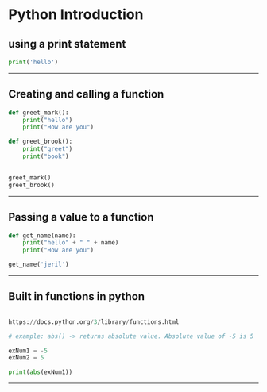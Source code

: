 # Python Introduction

## using a print statement

```python
print('hello')
```
---

## Creating and calling a function

```python
def greet_mark():
	print("hello")
	print("How are you")

def greet_brook():
	print("greet")
	print("book")


greet_mark()
greet_brook()

```
---

## Passing a value to a function

```python
def get_name(name):
	print("hello" + " " + name)
	print("How are you")

get_name('jeril')

```
---

## Built in functions in python

```python

https://docs.python.org/3/library/functions.html

# example: abs() -> returns absolute value. Absolute value of -5 is 5

exNum1 = -5
exNum2 = 5

print(abs(exNum1))

```
---
